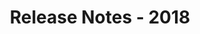 ﻿---
title: Release Notes - 2018
second_title: Aspose.Words for Java
articleTitle: Release Notes - 2018
linktitle: Release Notes - 2018
description: "Aspose.Words for Java Release Notes - 2018 – learn about the latest updates and fixes."
type: docs
weight: 30
url: /java/release-notes-2018/
---

